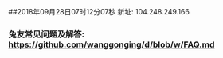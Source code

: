 ##2018年09月28日07时12分07秒 新址: 104.248.249.166
### 兔友常见问题及解答: https://github.com/wanggonging/d/blob/w/FAQ.md
